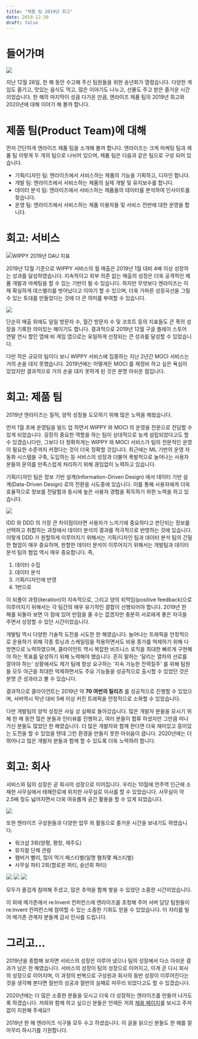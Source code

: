```yaml
---
title: "제품 팀 2019년 회고"
date: 2019-12-30
draft: false
---
```


# 들어가며

![](/images/20191230/20191227_184723.jpg)

지난 12월 26일, 한 해 동안 수고해 주신 팀원들을 위한 송년회가 열렸습니다.
다양한 게임도 즐기고, 맛있는 음식도 먹고, 많은 이야기도 나누고, 선물도 주고 받은
즐거운 시간이었습니다. 한 해의 마지막이 성큼 다가온 만큼, 엔라이즈 제품 팀의
2019년 회고와 2020년에 대해 이야기 해 볼까 합니다.

# 제품 팀(Product Team)에 대해

먼저 간단하게 엔라이즈 제품 팀을 소개해 볼까 합니다.
엔라이즈는 크게 마케팅 팀과 제품 팀 이렇게 두 개의 팀으로 나뉘어 있으며,
제품 팀은 다음과 같은 팀으로 구성 되어 있습니다.

* 기획/디자인 팀: 엔라이즈에서 서비스하는 제품의 기능을 기획하고, 디자인 합니다.
* 개발 팀: 엔라이즈에서 서비스하는 제품의 실제 개발 및 유지보수를 합니다.
* 데이터 분석 팀: 엔라이즈에서 서비스하는 제품들의 데이터를 분석하여 인사이트를 찾습니다.
* 운영 팀: 엔라이즈에서 서비스하는 제품 이용자들 및 서비스 전반에 대한 운영을 합니다.

# 회고: 서비스

![WIPPY 2019년 DAU 지표](/images/20191230/chart.png)

2019년 12월 기준으로 WIPPY 서비스의 월 매출은 2019년 1월 대비 4배 이상
성장하는 성과를 달성하였습니다. 지속적이고 외부 의존 없는 매출의 성장은 더욱
공격적인 제품 개발과 마케팅을 할 수 있는 기반이 될 수 있습니다.
하지만 무엇보다 엔라이즈는 이제 확실하게 데스밸리를 벗어났다고 이야기 할 수 있으며,
더욱 가파른 성장곡선을 그릴 수 있는 토대를 만들었다는 것에 더 큰 의미를 부여할 수 있습니다.

![](/images/20191230/google_playstore.jpeg)

단순히 매출 외에도 일일 방문자 수, 월간 방문자 수 및 코호트 등의 지표들도
큰 폭의 성장을 기록한 의미있는 해이기도 합니다. 결과적으로 2019년 12월
구글 플레이 스토어 연말 연시 할인 앱에 비 게임 앱으로는 유일하게 선정되는
큰 성과를 달성할 수 있었습니다.

다만 작은 규모의 팀이다 보니 WIPPY 서비스에 집중하는 지난 2년간 MOCI 서비스는
거의 손을 대지 못했습니다. 2019년에는 어떻게든 MOCI 를 재정비 하고 싶은
욕심이 있었지만 결과적으로 거의 손을 대지 못하게 된 것은 분명 아쉬운 점입니다.

# 회고: 제품 팀

2019년 엔라이즈는 질적, 양적 성장을 도모하기 위해 많은 노력을 해왔습니다.

먼저 1월 초에 운영팀을 빌드 업 하면서 WIPPY 와 MOCI 의 운영을 전문으로 전담할 수
있게 되었습니다. 굉장히 중요한 역할을 하는 팀이 상대적으로 늦게 설립되었다고도
할 수 있겠습니다만, 그보다 더 정확하게는 WIPPY 와 MOCI 서비스가 팀의 전문적인
운영이 필요한 수준까지 커졌다는 것이 더욱 정확할 것입니다. 최근에는 ML 기반의
운영 자동화 시스템을 구축, 도입하는 등 서비스의 성장과 더불어 폭발적으로
늘어나는 사용자 분들의 문의를 만족스럽게 처리하기 위해 끊임없이 노력하고 있습니다.

기획/디자인 팀은 정보 기반 설계(Information-Driven Design) 에서 
데이터 기반 설계(Data-Driven Design)  로의 전환을 시도중에 있습니다.
이를 통해 사용자에게 더욱 효율적으로 정보를 전달함과 동시에 높은 사용자 경험을
획득하기 위한 노력을 하고 있습니다.

![](/images/20191230/notion.jpeg)

IDD 와 DDD 의 가장 큰 차이점이라면 사용자가 느끼기에 중요하다고 판단되는 정보를
선택하고 취합하는 과정에서 데이터 분석의 결과를 적극적으로 반영하는 것에 있습니다.
이렇게 DDD 가 원할하게 이루어지기 위해서는 기획/디자인 팀과 데이터 분석 팀의
긴밀한 협업이 매우 중요하며, 원할한 데이터 분석이 이루어지기 위해서는 개발팀과
데이터 분석 팀의 협업 역시 매우 중요합니다. 즉,

1. 데이터 수집
2. 데이터 분석
3. 기획/디자인에 반영
4. 1번으로

이 되풀이 과정(iteration)이 지속적으로, 그리고 양의 되먹임(positive feedback)으로
이루어지기 위해서는 각 팀간의 매우 유기적인 결합이 선행되어야 합니다.
2019년 한 해를 되돌아 보면 이 점에 있어 만점을 줄 수는 없겠지만 충분히 서로에게
좋은 자극을 주면서 성장할 수 있던 시간이었습니다.

개발팀 역시 다양한 기술적 도전을 시도한 한 해였습니다. 늘어나는 트래픽을 안정적으로
운용하기 위해 각종 튜닝과 스케일링을 적용하면서도 비용 증가를 억제하기 위해 다방면으로
노력하였으며, 클라이언트 역시 복잡한 비즈니스 로직을 최대한 빠르게 구현해야 하는
목표를 달성하기 위해 노력해야 했습니다. 흔히 말하는 '달리는 열차의 선로를 깔아야
하는' 상황에서도 제가 팀에 항상 요구하는 '지속 가능한 전력질주' 를 위해 팀원들 모두
야근을 최대한 억제하면서도 주요 기능들을 성공적으로 출시할 수 있었던 것은 분명
큰 성과라고 볼 수 있습니다.

결과적으로 클라이언트는 2019년 약 __70 여번의 릴리즈__ 를 성공적으로 진행할 수 있었으며,
서버역시 작년 대비 5배 이상 커진 트래픽을 안정적으로 소화할 수 있었습니다.

다만 개발팀의 양적 성장은 사실 상 실패로 돌아갔습니다. 많은 개발자 분들을 모시기 위해
한 해 동안 많은 분들과 인터뷰를 진행하고, 여러 분들이 합류 하셨지만 그만큼 떠나가신
분들도 많았던 한 해였습니다. 더 많은 개발자와 함께 한다면 더욱 재미있고 흥미있는
도전을 할 수 있었을 텐데 그런 환경을 만들지 못한 아쉬움이 큽니다. 2020년에는 더 뛰어나고
많은 개발자 분들과 함께 할 수 있도록 더욱 노력하려 합니다.

# 회고: 회사

서비스와 팀의 성장은 곧 회사의 성장으로 이어집니다. 우리는 10월에 언주역 인근에 소재한
사무실에서 테헤란로에 위치한 사무실로 이사를 할 수 있었습니다. 사무실이 약 2.5배 정도
넓어지면서 더욱 여유롭게 공간 활용을 할 수 있게 되었습니다.

![](/images/20191230/office.jpeg)

또한 엔라이즈 구성원들과 다양한 업무 외 활동으로 즐거운 시간을 보내기도 하였습니다.

* 워크샵 3회(양평, 평창, 제주도)
* 뮤지컬 단체 관람
* 햄버거 빨리, 많이 먹기 페스티벌(일명 햄최몇 페스티벌)
* 사무실 파티 2회(할로윈 파티, 송년회 파티)

![](/images/20191230/party_01.jpeg)
![](/images/20191230/party_02.jpeg)
![](/images/20191230/party_03.jpeg)

모두가 즐겁게 참여해 주셨고, 많은 추억을 함께 쌓을 수 있었던 소중한 시간이었습니다.

이 외에 메가존에서 re:Invent 컨퍼런스에 엔라이즈를 초청해 주어 서버 담당 팀원들이
re:Invent 컨퍼런스에 참여할 수 있는 소중한 기회도 얻을 수 있었습니다. 이 자리를 빌어
메가존 관계자 분들께 감사 인사를 드립니다.

# 그리고...

2019년을 종합해 보자면 서비스의 성장은 이루어 냈으나 팀의 성장에서 다소 아쉬운 결과가
남은 한 해였습니다. 서비스의 성장이 팀의 성장으로 이어지고, 이게 곧 다시 회사의 성장으로
이어지며, 이 과정의 반복으로 구성원과 회사의 동반 성장이 이루어진다는 것을 생각해 본다면
절반의 성공과 절반의 실패로 마무리 되었다고도 할 수 있겠습니다.

2020년에는 더 많은 소중한 분들을 모시고 더욱 더 성장하는 엔라이즈를 만들어 나가도록 하겠습니다.
저희와 함께 하고 싶으신 분들은 언제든 저희
[채용 페이지](https://www.rocketpunch.com/companies/enraijeu/jobs)를
보시고 주저없이 지원해 주세요!!

2019년 한 해 엔라이즈 식구들 모두 수고 하셨습니다.
이 글을 읽으신 분들도 한 해를 잘 마무리 하시기를 기원합니다.
